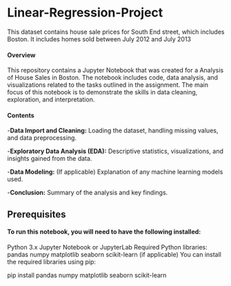 # Linear-Regression-Project
This dataset contains house sale prices for South End street, which includes Boston. It includes homes sold between July 2012 and July 2013


#### Overview
This repository contains a Jupyter Notebook that was created for a Analysis of House Sales in Boston. The notebook includes code, data analysis, and visualizations related to the tasks outlined in the assignment. The main focus of this notebook is to demonstrate the skills in data cleaning, exploration, and interpretation.

#### Contents

-**Data Import and Cleaning:** Loading the dataset, handling missing values, and data preprocessing.

-**Exploratory Data Analysis (EDA):** Descriptive statistics, visualizations, and insights gained from the data.

-**Data Modeling:** (If applicable) Explanation of any machine learning models used.

-**Conclusion:** Summary of the analysis and key findings.

## Prerequisites

#### To run this notebook, you will need to have the following installed:

Python 3.x
Jupyter Notebook or JupyterLab
Required Python libraries:
pandas
numpy
matplotlib
seaborn
scikit-learn (if applicable)
You can install the required libraries using pip:

pip install pandas numpy matplotlib seaborn scikit-learn
